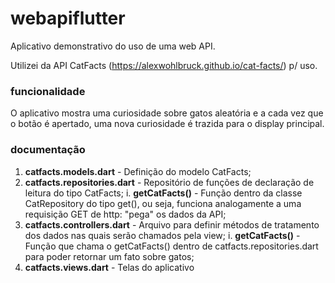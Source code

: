 # webapiflutter
Aplicativo demonstrativo do uso de uma web API.

Utilizei da API CatFacts (https://alexwohlbruck.github.io/cat-facts/) p/ uso.

### funcionalidade ###
O aplicativo mostra uma curiosidade sobre gatos aleatória e a cada vez que o botão é apertado, uma nova curiosidade é trazida para o display principal.

### documentação ###
1. **catfacts.models.dart** - Definição do modelo CatFacts;
2. **catfacts.repositories.dart** - Repositório de funções de declaração de leitura do tipo CatFacts;
  i. **getCatFacts()** - Função dentro da classe CatRepository do tipo get(), ou seja, funciona analogamente a uma requisição GET de http: "pega" os dados da API;
3. **catfacts.controllers.dart** - Arquivo para definir métodos de tratamento dos dados nas quais serão chamados pela view;
  i. **getCatFacts()** - Função que chama o getCatFacts() dentro de catfacts.repositories.dart para poder retornar um fato sobre gatos;
4. **catfacts.views.dart** - Telas do aplicativo
